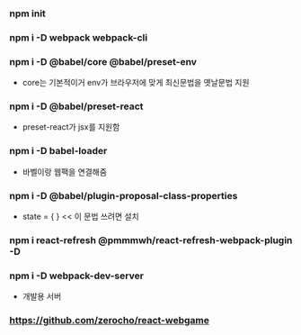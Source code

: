 ### npm init
### npm i -D webpack webpack-cli
### npm i -D @babel/core @babel/preset-env
* core는 기본적이거 env가 브라우저에 맞게 최신문법을 옛날문법 지원
### npm i -D @babel/preset-react
* preset-react가 jsx를 지원함
### npm i -D babel-loader
* 바벨이랑 웹팩을 연결해줌
### npm i -D @babel/plugin-proposal-class-properties
* state = { } << 이 문법 쓰려면 설치
### npm i react-refresh @pmmmwh/react-refresh-webpack-plugin -D
### npm i -D webpack-dev-server
* 개발용 서버


###  https://github.com/zerocho/react-webgame
